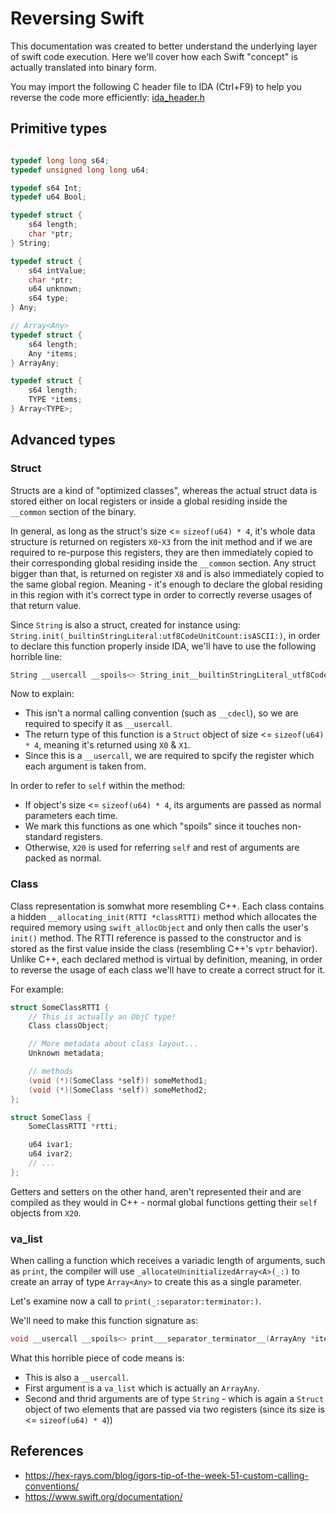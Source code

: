 # Reversing Swift

This documentation was created to better understand the underlying layer of swift code execution. Here we'll cover how each Swift "concept" is actually translated into binary form.

You may import the following C header file to IDA (Ctrl+F9) to help you
reverse the code more efficiently: [ida_header.h](./ida_header.h)

## Primitive types

```c

typedef long long s64;
typedef unsigned long long u64;

typedef s64 Int;
typedef u64 Bool;

typedef struct {
    s64 length; 
    char *ptr; 
} String;

typedef struct {
    s64 intValue;
    char *ptr;
    u64 unknown;
    s64 type;
} Any;

// Array<Any>
typedef struct {
    s64 length;
    Any *items;
} ArrayAny;

typedef struct {
    s64 length;
    TYPE *items;
} Array<TYPE>;

```

## Advanced types

### Struct

Structs are a kind of "optimized classes", whereas the actual struct data is stored
either on local registers or inside a global residing inside the `__common` section of the binary.

In general, as long as the struct's size <= `sizeof(u64) * 4`, it's whole data structure is returned on registers `X0`-`X3` from the init method and if we are required to re-purpose this registers, they are then immediately copied to their corresponding global residing inside the `__common` section.
Any struct bigger than that, is returned on register `X8` and is also immediately copied to the same global region. Meaning - it's enough to declare the global residing in this region with it's correct type in order to correctly reverse usages of that return value.

Since `String` is also a struct, created for instance using: `String.init(_builtinStringLiteral:utf8CodeUnitCount:isASCII:)`, in order to declare this function properly inside IDA, we'll have to use the following horrible line:

```c
String __usercall __spoils<> String_init__builtinStringLiteral_utf8CodeUnitCount_isASCII__@<X1:X0>(char *_builtinStringLiteral@<X0>, u64 utf8CodeUnitCount@<X1>, u64 isASCII@<X2>);
```

Now to explain:

* This isn't a normal calling convention (such as `__cdecl`),  so we are required to specify it as `__usercall`.
* The return type of this function is a `Struct` object of size <= `sizeof(u64) * 4`, meaning it's returned using `X0` & `X1`.
* Since this is a `__usercall`, we are required to spcify the register which each argument is taken from.

In order to refer to `self` within the method:

* If object's size <= `sizeof(u64) * 4`, its arguments are passed as normal parameters each time.
* We mark this functions as one which "spoils" since it touches non-standard registers.
* Otherwise, `X20` is used for referring `self` and rest of arguments are packed as normal.

### Class

Class representation is somwhat more resembling C++. Each class contains a hidden `__allocating_init(RTTI *classRTTI)` method which allocates the required memory using `swift_allocObject` and only then calls the user's `init()` method. The RTTI reference is passed to the constructor and is stored as the first value inside the class (resembling C++'s `vptr` behavior).
Unlike C++, each declared method is virtual by definition, meaning, in order to reverse the usage of each class we'll have to create a correct struct for it.

For example:

```c
struct SomeClassRTTI {
    // This is actually an ObjC type!
    Class classObject;

    // More metadata about class layout...
    Unknown metadata;

    // methods
    (void (*)(SomeClass *self)) someMethod1;
    (void (*)(SomeClass *self)) someMethod2;
};

struct SomeClass {
    SomeClassRTTI *rtti;

    u64 ivar1;
    u64 ivar2;
    // ...
};
```

Getters and setters on the other hand, aren't represented their and are compiled as they would in C++ - normal global functions getting their `self` objects from `X20`.

### va_list

When calling a function which receives a variadic length of arguments, such as `print`, the compiler will use `_allocateUninitializedArray<A>(_:)` to create an array of type `Array<Any>` to create this as a single parameter.

Let's examine now a call to `print(_:separator:terminator:)`.

We'll need to make this function signature as:

```c
void __usercall __spoils<> print___separator_terminator__(ArrayAny *items@<X0>, String separator@<X2:X1>, String terminator@<X4:X3>)
```

What this horrible piece of code means is:

* This is also a `__usercall`.
* First argument is a `va_list` which is actually an `ArrayAny`.
* Second and thrid arguments are of type `String` - which is again a `Struct` object of two elements that are passed via two registers (since its size is <= `sizeof(u64) * 4`))

## References

* <https://hex-rays.com/blog/igors-tip-of-the-week-51-custom-calling-conventions/>
* <https://www.swift.org/documentation/>
